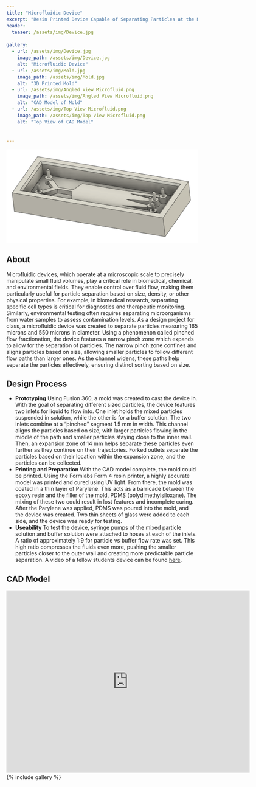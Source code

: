 ```yaml
---
title: "Microfluidic Device"
excerpt: "Resin Printed Device Capable of Separating Particles at the Micron Scale"
header:
  teaser: /assets/img/Device.jpg

gallery:
  - url: /assets/img/Device.jpg
    image_path: /assets/img/Device.jpg
    alt: "Microfluidic Device"
  - url: /assets/img/Mold.jpg
    image_path: /assets/img/Mold.jpg
    alt: "3D Printed Mold"
  - url: /assets/img/Angled View Microfluid.png
    image_path: /assets/img/Angled View Microfluid.png
    alt: "CAD Model of Mold"
  - url: /assets/img/Top View Microfluid.png
    image_path: /assets/img/Top View Microfluid.png
    alt: "Top View of CAD Model"
    

---
```


<img src="/assets/img/Angled View Microfluid.png" alt="Philip Butcher" style="width:900px;"/>

## About
Microfluidic devices, which operate at a microscopic scale to precisely manipulate small fluid volumes, play a critical role in biomedical, chemical, and environmental fields. They enable control over fluid flow, making them particularly useful for particle separation based on size, density, or other physical properties. For example, in biomedical research, separating specific cell types is critical for diagnostics and therapeutic monitoring. Similarly, environmental testing often requires separating microorganisms from water samples to assess contamination levels. As a design project for class, a microfluidic device was created to separate particles measuring 165 microns and 550 microns in diameter. Using a phenomenon called pinched flow fractionation, the device features a narrow pinch zone which expands to allow for the separation of particles. The narrow pinch zone confines and aligns particles based on size, allowing smaller particles to follow different flow paths than larger ones. As the channel widens, these paths help separate the particles effectively, ensuring distinct sorting based on size.

## Design Process

* **Prototyping** Using Fusion 360, a mold was created to cast the device in. With the goal of separating different sized particles, the device features two inlets for liquid to flow into. One inlet holds the mixed particles suspended in solution, while the other is for a buffer solution. The two inlets combine at a “pinched” segment 1.5 mm in width. This channel aligns the particles based on size, with larger particles flowing in the middle of the path and smaller particles staying close to the inner wall. Then, an expansion zone of 14 mm helps separate these particles even further as they continue on their trajectories. Forked outlets separate the particles based on their location within the expansion zone, and the particles can be collected.
* **Printing and Preparation** With the CAD model complete, the mold could be printed. Using the Formlabs Form 4 resin printer, a highly accurate model was printed and cured using UV light. From there, the mold was coated in a thin layer of Parylene. This acts as a barricade between the epoxy resin and the filler of the mold, PDMS (polydimethylsiloxane). The mixing of these two could result in lost features and incomplete curing. After the Parylene was applied, PDMS was poured into the mold, and the device was created. Two thin sheets of glass were added to each side, and the device was ready for testing.
* **Useability** To test the device, syringe pumps of the mixed particle solution and buffer solution were attached to hoses at each of the inlets. A ratio of approximately 1:9 for particle vs buffer flow rate was set. This high ratio compresses the fluids even more, pushing the smaller particles closer to the outer wall and creating more predictable particle separation. A video of a fellow students device can be found [here](https://www.youtube.com/watch?v=--6JoKgJHCo).

## CAD Model
<iframe src="https://vanderbilt643.autodesk360.com/shares/public/SH286ddQT78850c0d8a45857eb674db70423?mode=embed" width="640" height="480" allowfullscreen="true" webkitallowfullscreen="true" mozallowfullscreen="true"  frameborder="0"></iframe>
{% include gallery %}



